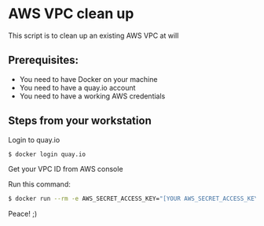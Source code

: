 # AWS VPC clean up
This script is to clean up an existing AWS VPC at will

## Prerequisites:

- You need to have Docker on your machine
- You need to have a quay.io account
- You need to have a working AWS credentials

## Steps from your workstation

Login to quay.io

```bash
$ docker login quay.io
```

Get your VPC ID from AWS console 


Run this command:

```bash
$ docker run --rm -e AWS_SECRET_ACCESS_KEY="[YOUR AWS_SECRET_ACCESS_KEY]" -e AWS_ACCESS_KEY_ID="[YOUR AWS_ACCESS_KEY_ID]" -e AWS_REGION="[YOUR AWS_REGION]" quay.io/dnguyenv/aws-vpc-cleanup:0.0.1 /clean.sh "[YOUR AWS VPC ID]"
```

Peace! ;) 


